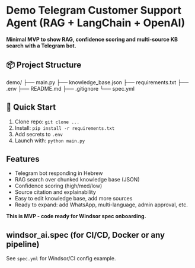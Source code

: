 
# Demo Telegram Customer Support Agent (RAG + LangChain + OpenAI)

**Minimal MVP to show RAG, confidence scoring and multi-source KB search with a Telegram bot.**

## 📦 Project Structure

demo/
├── main.py
├── knowledge_base.json
├── requirements.txt
├── .env
├── README.md
├── .gitignore
└── spec.yml

## 🚀 Quick Start

1. Clone repo: `git clone ...`
2. Install: `pip install -r requirements.txt`
3. Add secrets to `.env`
4. Launch with: `python main.py`

## Features

- Telegram bot responding in Hebrew
- RAG search over chunked knowledge base (JSON)
- Confidence scoring (high/med/low)
- Source citation and explainability
- Easy to edit knowledge base, add more sources
- Ready to expand: add WhatsApp, multi-language, admin approval, etc.

**This is MVP - code ready for Windsor spec onboarding.**

## windsor_ai.spec (for CI/CD, Docker or any pipeline)

See `spec.yml` for Windsor/CI config example.
